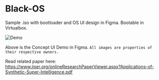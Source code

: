 # Black-OS

Sample .iso with bootloader and OS UI design in Figma. Bootable in Virtualbox.


![Demo](ScreenRecording2019-07-12at3.gif)

Above is the Concept UI Demo in Figma. `All images are properties of their respective owners.`

Read related paper here: https://www.ijser.org/onlineResearchPaperViewer.aspx?Applications-of-Synthetic-Super-Intelligence.pdf
